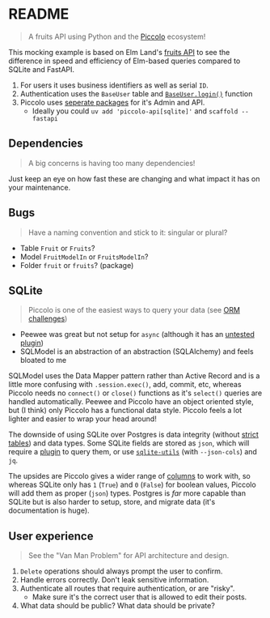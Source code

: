 # README

> A fruits API using Python and the [Piccolo](https://piccolo-orm.com/) ecosystem!

This mocking example is based on Elm Land's [fruits API](https://github.com/elm-land/elm-land/tree/main/examples/06-query-parameters) to see the difference in speed and efficiency of Elm-based queries compared to SQLite and FastAPI.

1. For users it uses business identifiers as well as serial `ID`.
2. Authentication uses the `BaseUser` table and [`BaseUser.login()`](https://piccolo-orm.readthedocs.io/en/latest/piccolo/authentication/baseuser.html#login-login-sync) function
3. Piccolo uses [seperate packages](https://github.com/piccolo-orm/piccolo/issues/1272) for it's Admin and API.
    - Ideally you could `uv add 'piccolo-api[sqlite]'` and `scaffold --fastapi`


## Dependencies

> A big concerns is having too many dependencies!

Just keep an eye on how fast these are changing and what impact it has on your maintenance.


## Bugs

> Have a naming convention and stick to it: singular or plural?

- Table `Fruit` or `Fruits`?
- Model `FruitModelIn` or `FruitsModelIn`?
- Folder `fruit` or `fruits`? (package)


## SQLite

> Piccolo is one of the easiest ways to query your data (see [ORM challenges](https://piccolo-orm.com/blog/orm-design-challenges/))

- Peewee was great but not setup for `async` (although it has an [untested plugin](https://peewee-async.readthedocs.io/en/latest/index.html))
- SQLModel is an abstraction of an abstraction (SQLAlchemy) and feels bloated to me

SQLModel uses the Data Mapper pattern rather than Active Record and is a little more confusing with `.session.exec()`, add, commit, etc, whereas Piccolo needs no `connect()` or `close()` functions as it's `select()` queries are handled automatically. Peewee and Piccolo have an object oriented style, but (I think) only Piccolo has a functional data style. Piccolo feels a lot lighter and easier to wrap your head around!

The downside of using SQLite over Postgres is data integrity (without [strict tables](https://www.sqlite.org/stricttables.html)) and data types. Some SQLite fields are stored as `json`, which will require a [plugin](https://sqlite.org/json1.html) to query them, or use [`sqlite-utils`](https://sqlite-utils.datasette.io/en/stable/cli-reference.html) (with `--json-cols`) and `jq`.
    
The upsides are Piccolo gives a wider range of [columns](https://piccolo-orm.readthedocs.io/en/latest/piccolo/schema/column_types.html) to work with, so whereas SQLite only has `1` (`True`) and `0` (`False`) for boolean values, Piccolo will add them as proper (`json`) types. Postgres is _far_ more capable than SQLite but is also harder to setup, store, and migrate data (it's documentation is huge).


## User experience

> See the "Van Man Problem" for API architecture and design.

1. `Delete` operations should always prompt the user to confirm.
2. Handle errors correctly. Don't leak sensitive information.
3. Authenticate all routes that require authentication, or are "risky".
    - Make sure it's the correct user that is allowed to edit their posts.
4. What data should be public? What data should be private?
